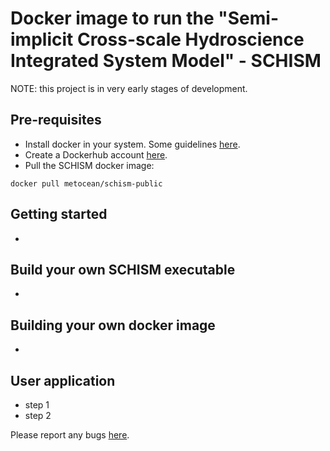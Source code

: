 # Docker image to run the "Semi-implicit Cross-scale Hydroscience Integrated System Model" - SCHISM

NOTE: this project is in very early stages of development.  

## Pre-requisites

- Install docker in your system. Some guidelines [here](https://docs.docker.com/engine/installation/).
- Create a Dockerhub account [here](https://hub.docker.com/).
- Pull the SCHISM docker image:
```
docker pull metocean/schism-public
```

## Getting started 

- 

## Build your own SCHISM executable

- 

## Building your own docker image

- 

## User application

- step 1
- step 2

Please report any bugs [here](https://github.com/metocean/schism-public/issues).

